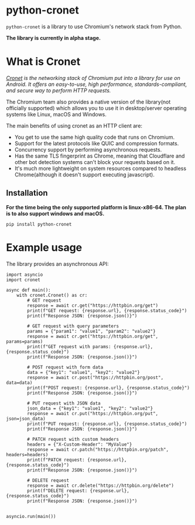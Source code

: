# python-cronet


`python-cronet` is a library to use Chromium's network stack from Python.

**The library is currently in alpha stage.**

# What is Cronet

*[Cronet](https://chromium.googlesource.com/chromium/src/+/master/components/cronet/) is the networking stack of Chromium put into a library for use on Android.
It offers an easy-to-use, high performance, standards-compliant, and secure way to perform HTTP requests.*

The Chromium team also provides a native version of the library(not officially supported) which allows you to use
it in desktop/server operating systems like Linux, macOS and Windows.

The main benefits of using cronet as an HTTP client are:
- You get to use the same high quality code that runs on Chromium.
- Support for the latest protocols like QUIC and compression formats.
- Concurrency support by performing asynchronous requests.
- Has the same TLS fingerprint as Chrome, meaning that Cloudflare and other bot detection systems can't block your requests based on it.
- It's much more lightweight on system resources compared to headless Chrome(although it doesn't support executing javascript).

## Installation

**For the time being the only supported platform is linux-x86-64. The plan is to also support windows and macOS.**

`pip install python-cronet`

# Example usage

The library provides an asynchronous API:

```!python
import asyncio
import cronet

async def main():
    with cronet.Cronet() as cr:
        # GET request
        response = await cr.get("https://httpbin.org/get")
        print(f"GET request: {response.url}, {response.status_code}")
        print(f"Response JSON: {response.json()}")

        # GET request with query parameters
        params = {"param1": "value1", "param2": "value2"}
        response = await cr.get("https://httpbin.org/get", params=params)
        print(f"GET request with params: {response.url}, {response.status_code}")
        print(f"Response JSON: {response.json()}")

        # POST request with form data
        data = {"key1": "value1", "key2": "value2"}
        response = await cr.post("https://httpbin.org/post", data=data)
        print(f"POST request: {response.url}, {response.status_code}")
        print(f"Response JSON: {response.json()}")

        # PUT request with JSON data
        json_data = {"key1": "value1", "key2": "value2"}
        response = await cr.put("https://httpbin.org/put", json=json_data)
        print(f"PUT request: {response.url}, {response.status_code}")
        print(f"Response JSON: {response.json()}")

        # PATCH request with custom headers
        headers = {"X-Custom-Header": "MyValue"}
        response = await cr.patch("https://httpbin.org/patch", headers=headers)
        print(f"PATCH request: {response.url}, {response.status_code}")
        print(f"Response JSON: {response.json()}")

        # DELETE request
        response = await cr.delete("https://httpbin.org/delete")
        print(f"DELETE request: {response.url}, {response.status_code}")
        print(f"Response JSON: {response.json()}")


asyncio.run(main())
```

